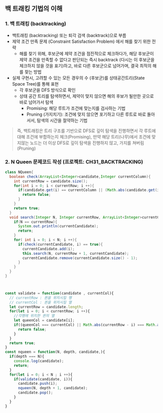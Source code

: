 ## 백 트래킹 기법의 이해

### 1. 백 트래킹 (backtracking)
- 백트래킹 (backtracking) 또는 퇴각 검색 (backtrack)으로 부름
- 제약 조건 만족 문제 (Constraint Satisfaction Problem) 에서 해를 찾기 위한 전략
  - 해를 찾기 위해, 후보군에 제약 조건을 점진적으로 체크하다가, 해당 후보군이 제약 조건을 만족할 수 없다고 판단되는 즉시 backtrack (다시는 이 후보군을 체크하지 않을 것을 표기)하고, 바로 다른 후보군으로 넘어가며, 결국 최적의 해를 찾는 방법
- 실제 구현시, 고려할 수 있는 모든 경우의 수 (후보군)를 상태공간트리(State Space Tree)를 통해 표현
  - 각 후보군을 DFS 방식으로 확인
  - 상태 공간 트리를 탐색하면서, 제약이 맞지 않으면 해의 후보가 될만한 곳으로 바로 넘어가서 탐색
    - Promising: 해당 루트가 조건에 맞는지를 검사하는 기법
    - Pruning (가지치기): 조건에 맞지 않으면 포기하고 다른 루트로 바로 돌아서서, 탐색의 시간을 절약하는 기법

> 즉, 백트래킹은 트리 구조를 기반으로 DFS로 깊이 탐색을 진행하면서 각 루트에 대해 조건에 부합하는지 체크(Promising), 만약 해당 트리(나무)에서 조건에 맞지않는 노드는 더 이상 DFS로 깊이 탐색을 진행하지 않고, 가지를 쳐버림 (Pruning)

### 2. N Queen 문제코드 작성 (프로젝트: CH31_BACKTRACKING)

```java
class NQueen{
  boolean check(ArrayList<Integer>candidate,Integer currentColumn){
    int currentRow = candidate.size();
    for(int i = 0; i < currentRow; i ++){
      if(candidate.get(i) == currentColumn || (Math.abs(candidate.get(i) - currentColumn) == (currentRow - i))){
        return false;
      }
    }
    return true;
  }
  void search(Integer N, Integer currentRow, ArrayList<Integer>currentCandidate){
    if(N == currentRow){
      System.out.println(currentCandidate);
      return;
    }
    for( int i = 0; i < N; i ++){
      if(check(currentCandidate, i) == true){
        currentCandidate.add(i);
        this.search(N, currentRow + 1, currentCandidate);
        currentCandidate.remove(currentCandidate.size() - 1);
      }
    }
  }
}
```
```javascript


const validate = function(candidate , currentCol){
  // currentRow : 퀸을 위치시킬 행
  // currentCol : 퀸을 위치시킬 열
  let currentRow = candidate.length;
  for(let i = 0; i < currentRow; i ++){
    //각행에 위치한 퀸의 열
    let queenCol = candidate[i];
    if((queenCol === currentCol) || Math.abs(currentRow - i) === Math.abs(currentCol - queenCol)){
      return false;
    }
  }
  return true;
}
const nqueen = function(N, depth, candidate,){
  if(depth === N){
    console.log(candidate);
    return;
  }
  for(let i = 0; i < N ; i ++){
    if(validate(candidate, i)){
      candidate.push(i);
      nqueen(N, depth + 1, candidate);
      candidate.pop();
    }
  }
}
```


